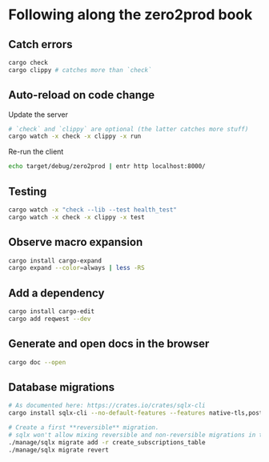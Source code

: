 # Following along the zero2prod book

## Catch errors

```bash
cargo check
cargo clippy # catches more than `check` 
```

## Auto-reload on code change

Update the server
```bash
# `check` and `clippy` are optional (the latter catches more stuff)
cargo watch -x check -x clippy -x run
```

Re-run the client
```bash
echo target/debug/zero2prod | entr http localhost:8000/
```

## Testing

```bash
cargo watch -x "check --lib --test health_test"
cargo watch -x check -x clippy -x test
```

## Observe macro expansion

```bash
cargo install cargo-expand
cargo expand --color=always | less -RS
```

## Add a dependency

```bash
cargo install cargo-edit
cargo add reqwest --dev
```

## Generate and open docs in the browser

```bash
cargo doc --open
```

## Database migrations

```bash
# As documented here: https://crates.io/crates/sqlx-cli
cargo install sqlx-cli --no-default-features --features native-tls,postgres

# Create a first **reversible** migration.
# sqlx won't allow mixing reversible and non-reversible migrations in the same project
./manage/sqlx migrate add -r create_subscriptions_table
./manage/sqlx migrate revert
```